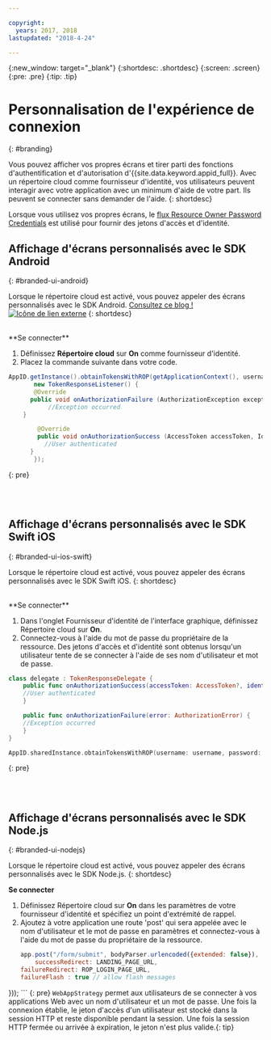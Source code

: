 ```yaml
---

copyright:
  years: 2017, 2018
lastupdated: "2018-4-24"

---
```


{:new_window: target="_blank"}
{:shortdesc: .shortdesc}
{:screen: .screen}
{:pre: .pre}
{:tip: .tip}

# Personnalisation de l'expérience de connexion
{: #branding}

Vous pouvez afficher vos propres écrans et tirer parti des fonctions d'authentification et d'autorisation d'{{site.data.keyword.appid_full}}. Avec un répertoire cloud comme fournisseur d'identité, vos utilisateurs peuvent interagir avec votre application avec un minimum d'aide de votre part. Ils peuvent se connecter sans demander de l'aide.
{: shortdesc}

Lorsque vous utilisez vos propres écrans, le [flux Resource Owner Password Credentials](https://oauthlib.readthedocs.io/en/stable/oauth2/grants/password.html) est utilisé pour fournir des jetons d'accès et d'identité.


## Affichage d'écrans personnalisés avec le SDK Android
{: #branded-ui-android}

Lorsque le répertoire cloud est activé, vous pouvez appeler des écrans personnalisés avec le SDK Android.  <a href="https://www.ibm.com/blogs/bluemix/2018/01/use-branded-ui-user-sign-app-id/" target="blank">Consultez ce blog ! <img src="../../icons/launch-glyph.svg" alt="Icône de lien externe"></a>
{: shortdesc}

</br>
**Se connecter**

1. Définissez **Répertoire cloud** sur **On** comme fournisseur d'identité.
2. Placez la commande suivante dans votre code.
  ```java
  AppID.getInstance().obtainTokensWithROP(getApplicationContext(), username, password,
         new TokenResponseListener() {
         @Override
        public void onAuthorizationFailure (AuthorizationException exception) {
             //Exception occurred
      }

          @Override
          public void onAuthorizationSuccess (AccessToken accessToken, IdentityToken identityToken, RefreshToken refreshToken) {
            //User authenticated
        }
         });
  ```
  {: pre}

</br>
</br>

## Affichage d'écrans personnalisés avec le SDK Swift iOS
{: #branded-ui-ios-swift}

Lorsque le répertoire cloud est activé, vous pouvez appeler des écrans personnalisés avec le SDK Swift iOS.
{: shortdesc}

</br>
**Se connecter**

1. Dans l'onglet Fournisseur d'identité de l'interface graphique, définissez Répertoire cloud sur **On**.
2. Connectez-vous à l'aide du mot de passe du propriétaire de la ressource. Des jetons d'accès et d'identité sont obtenus lorsqu'un utilisateur tente de se connecter à l'aide de ses nom d'utilisateur et mot de passe.
  ```swift
  class delegate : TokenResponseDelegate {
      public func onAuthorizationSuccess(accessToken: AccessToken?, identityToken: IdentityToken?, refreshToken: RefreshToken?, response:Response?) {
      //User authenticated
      }

      public func onAuthorizationFailure(error: AuthorizationError) {
      //Exception occurred
      }
  }

  AppID.sharedInstance.obtainTokensWithROP(username: username, password: password, delegate: delegate())
  ```
  {: pre}


</br>
</br>

## Affichage d'écrans personnalisés avec le SDK Node.js
{: #branded-ui-nodejs}

Lorsque le répertoire cloud est activé, vous pouvez appeler des écrans personnalisés avec le SDK Node.js. 
{: shortdesc}

**Se connecter**
1. Définissez Répertoire cloud sur **On** dans les paramètres de votre fournisseur d'identité et spécifiez un point d'extrémité de rappel.
2. Ajoutez à votre application une route 'post' qui sera appelée avec le nom d'utilisateur et le mot de passe en paramètres et connectez-vous à l'aide du mot de passe du propriétaire de la ressource.
    ```javascript
    app.post("/form/submit", bodyParser.urlencoded({extended: false}), passport.authenticate(WebAppStrategy.STRATEGY_NAME, {
    	successRedirect: LANDING_PAGE_URL,
  	failureRedirect: ROP_LOGIN_PAGE_URL,
  	failureFlash : true // allow flash messages
  }));
    ```
    {: pre}
    `WebAppStrategy` permet aux utilisateurs de se connecter à vos applications Web avec un nom d'utilisateur et un mot de passe. Une fois la connexion établie, le jeton d'accès d'un utilisateur est stocké dans la session HTTP et reste disponible pendant la session. Une fois la session HTTP fermée ou arrivée à expiration, le jeton n'est plus valide.{: tip}

